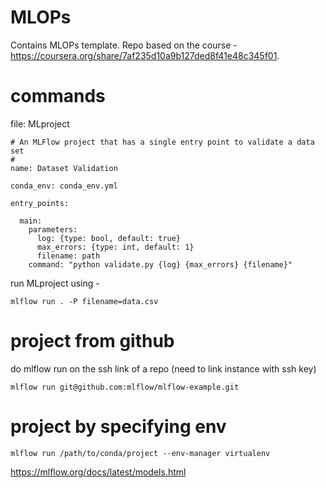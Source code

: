 # MLOPs
Contains MLOPs template. Repo based on the course - https://coursera.org/share/7af235d10a9b127ded8f41e48c345f01.

# commands
file: MLproject
```
# An MLFlow project that has a single entry point to validate a data set
#
name: Dataset Validation

conda_env: conda_env.yml

entry_points:

  main:
    parameters:
      log: {type: bool, default: true}
      max_errors: {type: int, default: 1}
      filename: path
    command: "python validate.py {log} {max_errors} {filename}"
```

run MLproject using -

```mlflow run . -P filename=data.csv```

# project from github
do mlflow run on the ssh link of a repo (need to link instance with ssh key)

``` mlflow run git@github.com:mlflow/mlflow-example.git ```

# project by specifying env

```mlflow run /path/to/conda/project --env-manager virtualenv```

https://mlflow.org/docs/latest/models.html
